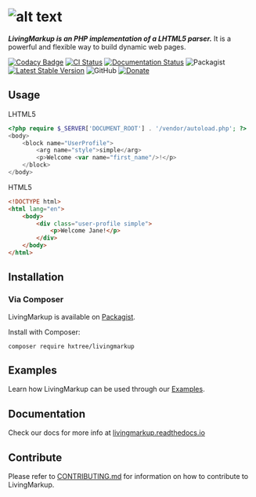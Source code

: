 # ![alt text](https://github.com/hxtree/LivingMarkup/raw/master/assets/images/logo/392x100.jpg "LivingMarkup")

***LivingMarkup is an PHP implementation of a LHTML5 parser.*** It is a powerful and flexible way to build dynamic web pages.

[![Codacy Badge](https://api.codacy.com/project/badge/Grade/bfc76aaebde44a7fa239963e54883755)](https://app.codacy.com/manual/hxtree/LivingMarkup?utm_source=github.com&utm_medium=referral&utm_content=hxtree/LivingMarkup&utm_campaign=Badge_Grade_Dashboard)
[![CI Status](https://github.com/hxtree/livingMarkup/workflows/CI/badge.svg)](https://github.com/hxtree/livingMarkup/actions)
[![Documentation Status](https://readthedocs.org/projects/livingmarkup/badge/?version=latest)](https://livingmarkup.readthedocs.io/en/latest/?badge=latest)
![Packagist](https://img.shields.io/packagist/dt/hxtree/livingmarkup)
[![Latest Stable Version](https://img.shields.io/packagist/v/hxtree/livingmarkup.svg?style=flat-square)](https://packagist.org/packages/hxtree/livingmarkup)
![GitHub](https://img.shields.io/github/license/hxtree/livingMarkup)
[![Donate](https://img.shields.io/badge/Donate-PayPal-green.svg)](https://paypal.me/hxtree)


## Usage

LHTML5
```PHP
<?php require $_SERVER['DOCUMENT_ROOT'] . '/vendor/autoload.php'; ?>
<body>
    <block name="UserProfile">
        <arg name="style">simple</arg>
        <p>Welcome <var name="first_name"/>!</p>
    </block>
</body>
```
HTML5
```html
<!DOCTYPE html>
<html lang="en">
    <body>
        <div class="user-profile simple">
            <p>Welcome Jane!</p>
        </div>
    </body>
</html>
```

## Installation

### Via Composer
LivingMarkup is available on [Packagist](https://packagist.org/packages/hxtree/livingMarkup).

Install with Composer:
```shell script
composer require hxtree/livingmarkup
```

## Examples
Learn how LivingMarkup can be used through our [Examples](https://github.com/hxtree/LivingMarkup/blob/master/examples/README.md).

## Documentation
Check our docs for more info at [livingmarkup.readthedocs.io](https://livingmarkup.readthedocs.io)

## Contribute

Please refer to [CONTRIBUTING.md](https://github.com/hxtree/LivingMarkup/blob/master/.github/workflows/CONTRIBUTING.md) for 
information on how to contribute to LivingMarkup.